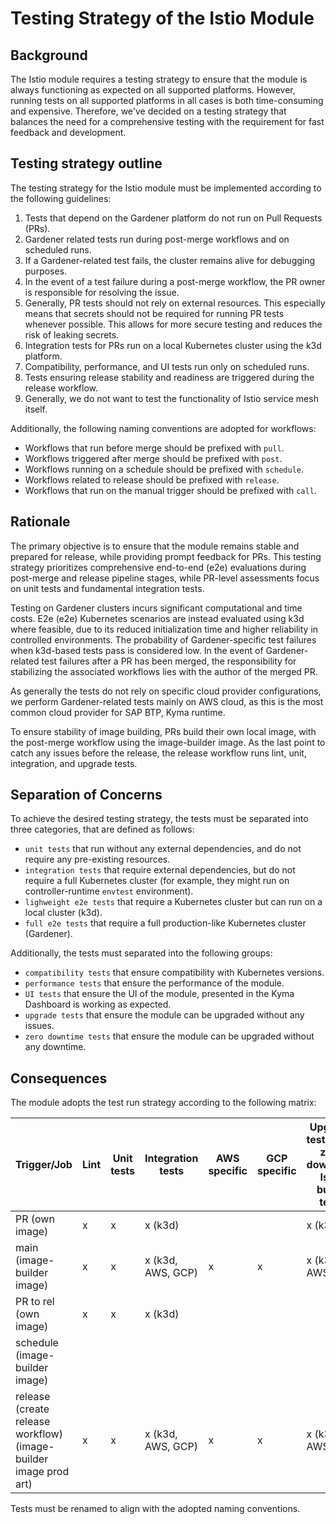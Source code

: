 # Testing Strategy of the Istio Module

## Background
The Istio module requires a testing strategy to ensure that the module is always functioning
as expected on all supported platforms.
However, running tests on all supported platforms in all cases is both time-consuming and expensive.
Therefore, we've decided on a testing strategy that balances the need for a comprehensive
testing with the requirement for fast feedback and development.

## Testing strategy outline

The testing strategy for the Istio module must be implemented according to the following guidelines:
1. Tests that depend on the Gardener platform do not run on Pull Requests (PRs).
2. Gardener related tests run during post-merge workflows and on scheduled runs.
3. If a Gardener-related test fails, the cluster remains alive for debugging purposes.
4. In the event of a test failure during a post-merge workflow, the PR owner is responsible for resolving the issue.
5. Generally, PR tests should not rely on external resources.
   This especially means that secrets should not be required for running PR tests whenever possible.
   This allows for more secure testing and reduces the risk of leaking secrets.
6. Integration tests for PRs run on a local Kubernetes cluster using the k3d platform.
7. Compatibility, performance, and UI tests run only on scheduled runs.
8. Tests ensuring release stability and readiness are triggered during the release workflow.
9. Generally, we do not want to test the functionality of Istio service mesh itself.

Additionally, the following naming conventions are adopted for workflows:
- Workflows that run before merge should be prefixed with `pull`.
- Workflows triggered after merge should be prefixed with `post`.
- Workflows running on a schedule should be prefixed with `schedule`.
- Workflows related to release should be prefixed with `release`.
- Workflows that run on the manual trigger should be prefixed with `call`.

## Rationale

The primary objective is to ensure that the module remains stable and prepared for release,
while providing prompt feedback for PRs.
This testing strategy prioritizes comprehensive end-to-end (e2e) evaluations during post-merge and release pipeline stages,
while PR-level assessments focus on unit tests and fundamental integration tests.

Testing on Gardener clusters incurs significant computational and time costs.
E2e (e2e) Kubernetes scenarios are instead evaluated using k3d where feasible,
due to its reduced initialization time and higher reliability in controlled environments.
The probability of Gardener-specific test failures when k3d-based tests pass is considered low.
In the event of Gardener-related test failures after a PR has been merged,
the responsibility for stabilizing the associated workflows lies with the author of the merged PR.

As generally the tests do not rely on specific cloud provider configurations,
we perform Gardener-related tests mainly on AWS cloud, 
as this is the most common cloud provider for SAP BTP, Kyma runtime.

To ensure stability of image building, PRs build their own local image,
with the post-merge workflow using the image-builder image.
As the last point to catch any issues before the release,
the release workflow runs lint, unit, integration, and upgrade tests.

## Separation of Concerns

To achieve the desired testing strategy,
the tests must be separated into three categories,
that are defined as follows:
- `unit tests` that run without any external dependencies, and do not require any pre-existing resources.
- `integration tests` that require external dependencies,
but do not require a full Kubernetes cluster (for example, they might run on controller-runtime `envtest` environment).
- `lighweight e2e tests` that require a Kubernetes cluster but can run on a local cluster (k3d).
- `full e2e tests` that require a full production-like Kubernetes cluster (Gardener).

Additionally, the tests must separated into the following groups:
- `compatibility tests` that ensure compatibility with Kubernetes versions.
- `performance tests` that ensure the performance of the module.
- `UI tests` that ensure the UI of the module, presented in the Kyma Dashboard is working as expected.
- `upgrade tests` that ensure the module can be upgraded without any issues.
- `zero downtime tests` that ensure the module can be upgraded without any downtime.

## Consequences

The module adopts the test run strategy according to the following matrix:

| Trigger/Job                                                      | Lint | Unit tests | Integration tests | AWS specific | GCP specific | Upgrade tests (incl zero downtime Istio bump test) | Compatibility test | UI tests | Performance tests |
|------------------------------------------------------------------|------|------------|-------------------|--------------|--------------|----------------------------------------------------|--------------------|----------|-------------------|
| PR (own image)                                                   | x    | x          | x (k3d)           |              |              | x (k3d)                                            |                    |          |                   |
| main (image-builder image)                                       | x    | x          | x (k3d, AWS, GCP) | x            | x            | x (k3d, AWS)                                       |                    |          |                   |
| PR to rel (own image)                                            | x    | x          | x (k3d)           |              |              |                                                    |                    |          |                   |
| schedule (image-builder image)                                   |      |            |                   |              |              |                                                    | x (k3d, AWS)       | x (k3d)  | x (AWS)           |
| release (create release workflow) (image-builder image prod art) | x    | x          | x (k3d, AWS, GCP) | x            | x            | x (k3d, AWS)                                       |                    |          |                   |

Tests must be renamed to align with the adopted naming conventions.
